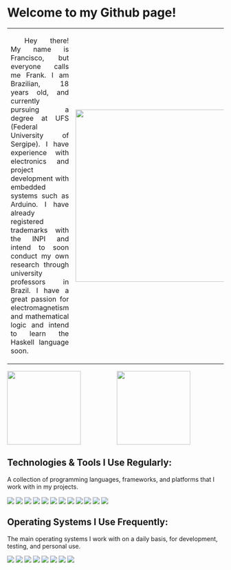 # Welcome to my Github page!

<table>
  <tr>
    <td>
      <p align="justify">
        &emsp;&emsp;Hey there! My name is Francisco, but everyone calls me Frank. I am Brazilian, 18 years old, and currently pursuing a degree at UFS (Federal University of Sergipe). 
        I have experience with electronics and project development with embedded systems such as Arduino. I have already registered trademarks with the INPI and intend to soon         conduct my own research through university professors in Brazil. 
        I have a great passion for electromagnetism and mathematical logic and intend to learn the Haskell language soon.
      </p>
    </td>
      <td>
        <img src="https://darksiderconfessions.blog/wp-content/uploads/2020/08/r2d2saddestmoment.gif" width="400">
      </td>
  </tr>
</table>

<div style="display: flex; gap: 1%; align-items: center;">
     <img src="https://github-readme-stats.vercel.app/api?username=FrankSteps&show_icons-true&theme=tokyonight&include_all_commits=true&count_private=true" style="flex: 1; height: 171px; object-fit: contain;">
     <img src="https://github-readme-stats.vercel.app/api/top-langs/?username=FrankSteps&layout=compact&lang_count=16&theme=tokyonight" style="flex: 1; height: 171px; object-fit: contain;">
</div>


## Technologies & Tools I Use Regularly:
 A collection of programming languages, frameworks, and platforms that I work with in my projects.

<div style="display: inline_block">
  <img align="center" src="https://img.shields.io/badge/C%2B%2B-00599C?style=for-the-badge&logo=c%2B%2B&logoColor=white">
  <img align="center" src="https://img.shields.io/badge/HTML5-E34F26?style=for-the-badge&logo=html5&logoColor=white">
  <img align="center" src="https://img.shields.io/badge/CSS3-1572B6?style=for-the-badge&logo=css3&logoColor=white">
  <img align="center" src="https://img.shields.io/badge/Markdown-000000?style=for-the-badge&logo=markdown&logoColor=white">
  <img align="center" src="https://img.shields.io/badge/Shell_Script-121011?style=for-the-badge&logo=gnu-bash&logoColor=white">
  <img align="center" src="https://img.shields.io/badge/Arduino_IDE-00979D?style=for-the-badge&logo=arduino&logoColor=white">
  <img align="center" src="https://img.shields.io/badge/Visual_Studio_Code-0078D4?style=for-the-badge&logo=visual%20studio&logoColor=white">
  <img align="center" src="https://img.shields.io/badge/Arduino-00979D?style=for-the-badge&logo=Arduino&logoColor=white">
  <img align="center" src="https://img.shields.io/badge/Raspberry%20Pi-A22846?style=for-the-badge&logo=Raspberry%20Pi&logoColor=white">
  <img align="center" src="https://img.shields.io/badge/LaTex-00b2af?style=for-the-badge&logo=latex&logoColor=write">
  <img align="center" src="https://img.shields.io/badge/Haskell-43265c?style=for-the-badge&logo=haskell&logoColor=white">
  <img align="center" src="https://img.shields.io/badge/GarageBand-CC5200?style=for-the-badge&logo=apple&logoColor=white">
</div>

## Operating Systems I Use Frequently:
 The main operating systems I work with on a daily basis, for development, testing, and personal use.

<div>
  <img src="https://img.shields.io/badge/Windows-0078D6?style=for-the-badge&logo=microsoft&logoColor=white">
  <img src="https://img.shields.io/badge/Raspberry%20Pi%20OS-A22846?style=for-the-badge&logo=Raspberry%20Pi&logoColor=white">
  <img src="https://img.shields.io/badge/Kubuntu-0077C4?style=for-the-badge&logo=kubuntu&logoColor=white">
  <img src="https://img.shields.io/badge/Fedora-294172?style=for-the-badge&logo=fedora&logoColor=white">
  <img src="https://img.shields.io/badge/Ubuntu-E95420?style=for-the-badge&logo=ubuntu&logoColor=white">
  <img src="https://img.shields.io/badge/CachyOS-43265c?style=for-the-badge&logo=arch-linux&logoColor=white">
  <img src="https://img.shields.io/badge/Debian-A81D33?style=for-the-badge&logo=debian&logoColor=white">
  <img src="https://img.shields.io/badge/MacOS-000000?style=for-the-badge&logo=apple&logoColor=white">
</div>









